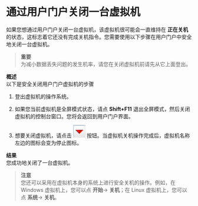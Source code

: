 # 通过用户门户关闭一台虚拟机

如果您想通过用户门户关闭一台虚拟机，该虚拟机很可能会一直维持在 **正在关机** 的状态，这标志着它还没有完成关机指令。您需要使用以下步骤在用户门户中安全地关闭一台虚拟机。

> **重要**<br/>
> 为减小数据丢失问题的发生机率，请您在关闭虚拟机前请先从它上面登出。

**概述**<br/>
以下是安全关闭用户门户虚拟机的步骤
1. 登出虚拟机的操作系统。

2. 如果您当前虚拟机是全屏模式状态，请点 **Shift+F11** 退出全屏模式，然后关闭虚拟机的控制台窗口。您将会返回到用户门户界面。

3. 想要关闭虚拟机，请点击 ![stopButton](../images/stopButton.png) 按钮。当虚拟机关机操作完成后，虚拟机名称左边的图标会变为停止图标。

**结果**<br/>
您成功地关闭了一台虚拟机。

> **注意**<br/>
> 您还可以采用在虚拟机本身的系统上进行安全关机的操作。例如，在 Windows 虚拟机上，您可以点 **开始**→ **关机**；在 Linux 虚拟机上，您可以点 **系统**→ **关机**。
